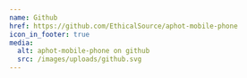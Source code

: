 ```yaml
---
name: Github
href: https://github.com/EthicalSource/aphot-mobile-phone
icon_in_footer: true
media:
  alt: aphot-mobile-phone on github
  src: /images/uploads/github.svg
---
```

